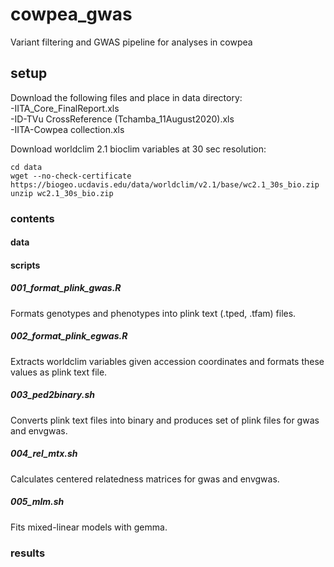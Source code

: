 # cowpea_gwas
Variant filtering and GWAS pipeline for analyses in cowpea

## setup
Download the following files and place in data directory:  
-IITA_Core_FinalReport.xls    
-ID-TVu CrossReference (Tchamba_11August2020).xls  
-IITA-Cowpea collection.xls 

Download worldclim 2.1 bioclim variables at 30 sec resolution:
```
cd data
wget --no-check-certificate https://biogeo.ucdavis.edu/data/worldclim/v2.1/base/wc2.1_30s_bio.zip
unzip wc2.1_30s_bio.zip
```

### contents
#### data  
#### scripts  
##### 001_format_plink_gwas.R
Formats genotypes and phenotypes into plink text (.tped, .tfam) files.

##### 002_format_plink_egwas.R
Extracts worldclim variables given accession coordinates and formats these values as plink text file.  

##### 003_ped2binary.sh
Converts plink text files into binary and produces set of plink files for gwas and envgwas. 

##### 004_rel_mtx.sh
Calculates centered relatedness matrices for gwas and envgwas. 

##### 005_mlm.sh
Fits mixed-linear models with gemma.   

### results

